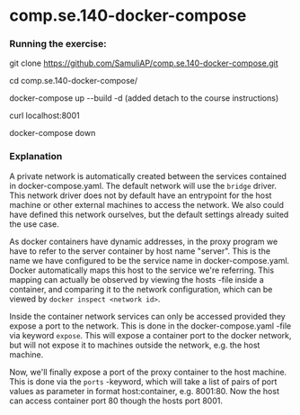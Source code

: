 # comp.se.140-docker-compose

### Running the exercise:
git clone https://github.com/SamuliAP/comp.se.140-docker-compose.git

cd comp.se.140-docker-compose/

docker-compose up --build -d (added detach to the course instructions)

curl localhost:8001

docker-compose down

### Explanation
A private network is automatically created between the services contained in docker-compose.yaml. The default network will use the `bridge` driver. This network driver does not by default have an entrypoint for the host machine or other external machines to access the network. We also could have defined this network ourselves, but the default settings already suited the use case.

As docker containers have dynamic addresses, in the proxy program we have to refer to the server container by host name "server". This is the name we have configured to be the service name in docker-compose.yaml. Docker automatically maps this host to the service we're referring. This mapping can actually be observed by viewing the hosts -file inside a container, and comparing it to the network configuration, which can be viewed by `docker inspect <network id>`.

Inside the container network services can only be accessed provided they expose a port to the network. This is done in the docker-compose.yaml -file via keyword `expose`. This will expose a container port to the docker network, but will not expose it to machines outside the network, e.g. the host machine.

Now, we'll finally expose a port of the proxy container to the host machine. This is done via the `ports` -keyword, which will take a list of pairs of port values as parameter in format host:container, e.g. 8001:80. Now the host can access container port 80 though the hosts port 8001. 
